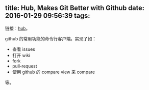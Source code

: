 title: Hub, Makes Git Better with Github
date: 2016-01-29 09:56:39
tags:
---

链接：[hub](https://hub.github.com/)。

github 的常用功能的命令行客户端。实现了如：

- 查看 issues
- 打开 wiki
- fork
- pull-request
- 使用 github 的 compare view 来 compare

等。